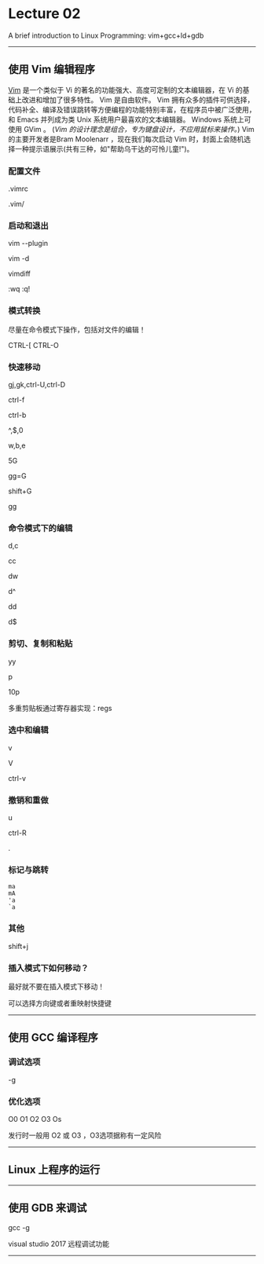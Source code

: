 # Lecture 02

A brief introduction to Linux Programming: vim+gcc+ld+gdb

---

## 使用 Vim 编辑程序

[Vim](https://www.vim.org/) 是一个类似于 Vi 的著名的功能强大、高度可定制的文本编辑器，在 Vi 的基础上改进和增加了很多特性。
Vim 是自由软件。
Vim 拥有众多的插件可供选择，代码补全、编译及错误跳转等方便编程的功能特别丰富，在程序员中被广泛使用，和 Emacs 并列成为类 Unix 系统用户最喜欢的文本编辑器。
Windows 系统上可使用 GVim 。
(*Vim 的设计理念是组合，专为键盘设计，不应用鼠标来操作。*)
Vim 的主要开发者是Bram Moolenarr ，现在我们每次启动 Vim 时，封面上会随机选择一种提示语展示(共有三种，如"帮助乌干达的可怜儿童!")。

### 配置文件

.vimrc

.vim/

### 启动和退出

vim --plugin

vim -d     

vimdiff

:wq
:q!

### 模式转换

尽量在命令模式下操作，包括对文件的编辑！

<ESC> CTRL-[  CTRL-O

### 快速移动

gj,gk,ctrl-U,ctrl-D

ctrl-f

ctrl-b

^,$,0

w,b,e

5G

gg=G

shift+G

gg

### 命令模式下的编辑

d,c

cc

dw

d^

dd

d$

### 剪切、复制和粘贴

yy

p

10p

多重剪贴板通过寄存器实现：regs

### 选中和编辑

v

V

ctrl-v

### 撤销和重做

u

ctrl-R

.

### 标记与跳转

```
ma 
mA
'a
`a
```

### 其他

shift+j

### 插入模式下如何移动？

最好就不要在插入模式下移动！

可以选择方向键或者重映射快捷键

---

## 使用 GCC 编译程序

### 调试选项

-g

### 优化选项

O0 O1 O2 O3 Os

发行时一般用 O2 或 O3 ，O3选项据称有一定风险

---

## Linux 上程序的运行

---

## 使用 GDB 来调试

gcc -g

visual studio 2017 远程调试功能

---


